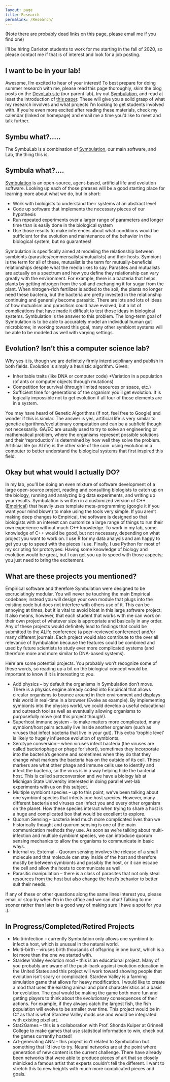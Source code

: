 ```yaml
---
layout: page
title: Research
permalink: /Research/
---
```


(Note there are probably dead links on this page, please email me if you find one) 

I’ll be hiring Carleton students to work for me starting in the fall of 2020, so please contact me if that is of interest and look for a job posting.

## I want to be in your lab!
Awesome, I’m excited to hear of your interest! To best prepare for doing summer research with me, please read this page thoroughly, skim the blog posts on the [DevoLab site](https://devolab.org/) (our parent lab), try out [Symbulation](https://anyaevostinar.github.io/SymbulationEmp/web/symbulation.html), and read at least the introduction of [this paper](https://www.biorxiv.org/content/biorxiv/early/2018/08/20/393868.full.pdf). These will give you a solid grasp of what my research involves and what projects I’m looking to get students involved with. If you’re even more excited after reading these materials, check my calendar (linked on homepage) and email me a time you’d like to meet and talk further.

## Symbu what?…..
The SymbuLab is a combination of [Symbulation](https://anyaevostinar.github.io/SymbulationEmp/web/symbulation.html), our main software, and Lab, the thing this is.

## Symbula what?….
[Symbulation](https://anyaevostinar.github.io/SymbulationEmp/web/symbulation.html) is an open-source, agent-based, artificial life and evolution software. Looking up each of those phrases will be a good starting place for learning more about what we do, but in short:

* Work with biologists to understand their systems at an abstract level
* Code up software that implements the necessary pieces of our hypothesis
* Run repeated experiments over a larger range of parameters and longer time than is easily done in the biological system
* Use those results to make inferences about what conditions would be sufficient for the evolution and maintenance of the behavior in the biological system, but no guarantees!

Symbulation is specifically aimed at modeling the relationship between symbionts (parasites/commensalists/mutualists) and their hosts. 
Symbiont is the term for all of these, mutualist is the term for mutually-beneficial relationships despite what the media likes to say. 
Parasites and mutualists are actually on a spectrum and how you define they relationship can vary greatly with the environment. 
For example, there is a bacteria that helps plants by getting nitrogen from the soil and exchanging it for sugar from the plant. 
When nitrogen-rich fertilizer is added to the soil, the plants no longer need these bacteria, but the bacteria are pretty invested in the relationship continuing and generally become parasitic. 
There are lots and lots of ideas of how mutualism and parasitism could have evolved, but a lot of complications that have made it difficult to test those ideas in biological systems.
Symbulation is the answer to this problem. 
The long-term goal of Symbulation is to be able to accurately model an individual human gut microbiome; in working toward this goal, many other symbiont systems will be able to be modeled as well with varying settings.

## Evolution? Isn’t this a computer science lab?
Why yes it is, though we are definitely firmly interdisciplinary and publish in both fields. Evolution is simply a heuristic algorithm. Given:

* Inheritable traits (like DNA or computer code) *Variation in a population (of ants or computer objects through mutations)
* Competition for survival (through limited resources or space, etc.)
* Sufficient time for generations of the organism you’ll get evolution. It is logically impossible not to get evolution if all four of those elements are in a system.

You may have heard of Genetic Algorithms (if not, feel free to Google) and wonder if this is similar. 
The answer is yes, artificial life is very similar to genetic algorithms/evolutionary computation and can be a subfield though not necessarily. 
GA/EC are usually used to try to solve an engineering or mathematical problem, where the organisms represent possible solutions and their ‘reproduction’ is determined by how well they solve the problem. 
Artificial life (or ALife) is the other side of the coin: using evolution in a computer to better understand the biological systems that first inspired this field.

## Okay but what would I actually DO?
In my lab, you’ll be doing an even mixture of software development of a large open-source project, reading and consulting biologists to catch up on the biology, running and analyzing big data experiments, and writing up your results.
Symbulation is written in a customized version of C++ ([Empirical](https://github.com/devosoft/Empirical)) that heavily uses template meta-programming (google it if you want your mind blown) to make using the tools very simple. 
If you aren’t making deep changes to Empirical, the software is designed so that biologists with an interest can customize a large range of things to run their own experience without much C++ knowledge.
To work in my lab, some knowledge of C++ would be good, but not necessary, depending on what project you want to work on. 
I use R for my data analysis and am happy to get you up to speed with the pieces I use.
Finally, I use Python for most of my scripting for prototypes. Having some knowledge of biology and evolution would be great, but I can get you up to speed with those aspects; you just need to bring the excitement.

## What are these projects you mentioned?
Empirical software and therefore Symbulation were designed to be excruciatingly modular.
You will never be touching the main Empirical codebase; instead you will design your own module that plugs into the existing code but does not interfere with others use of it. 
This can be annoying at times, but it is vital to avoid bloat in this large software project. 
It also means, however, that each student that works with me can work on their own project of whatever size is appropriate and basically in any order.
Any of these projects would definitely lead to findings that could be submitted to the ALife conference (a peer-reviewed conference) and/or many different journals.
Each project would also contribute to the over all relevance of Symbulation because the features could be combined and used by future scientists to study ever more complicated systems (and therefore more and more similar to DNA-based systems).

Here are some potential projects. You probably won’t recognize some of these words, so reading up a bit on the biological concept would be important to know if it is interesting to you.

* Add physics – by default the organisms in Symbulation don’t move. There is a physics engine already coded into Empirical that allows circular organisms to bounce around in their environment and displays this world in real-time in a browser (Evoke as example). By implementing symbionts into the physics world, we could develop a useful educational and outreach tool as well as eventually allowing organisms to purposefully move (not this project though!).
* Superhost immune system – to make matters more complicated, many symbiont/host pairs actually live inside another organism (such as viruses that infect bacteria that live in your gut). This extra ‘trophic level’ is likely to hugely influence evolution of symbionts.
* Serotype conversion – when viruses infect bacteria (the viruses are called bacteriophage or phage for short), sometimes they incorporate into the bacteria’s genome and sometimes when they do that they change what markers the bacteria has on the outside of its cell. These markers are what other phage and immune cells use to identify and infect the bacteria, so the virus is in a way helping hide the bacterial host. This is called seroconversion and we have a biology lab at Michigan State University interested in doing parallel wet-lab experiments with us on this subject.
* Multiple symbiont species – up to this point, we’ve been talking about one symbiont species that infects one host species. However, many different bacteria and viruses can infect you and every other organism on the planet. How these species interact when trying to share a host is a huge and complicated box that would be excellent to explore.
* Quorum Sensing – bacteria lead much more complicated lives than we historically thought and quorum sensing is one of the main communication methods they use. As soon as we’re talking about multi-infection and multiple symbiont species, we can introduce quorum sensing mechanics to allow the organisms to communicate in basic ways.
* Internal vs. External – Quorum sensing involves the release of a small molecule and that molecule can stay inside of the host and therefore mostly be between symbionts and possibly the host, or it can escape the cell and allow the hosts to communicate as well.
* Parasitic manipulation – there is a class of parasites that not only steal resources from the host but also change the host’s behavior to better suit their needs. 

If any of these or other questions along the same lines interest you, please email or stop by when I’m in the office and we can chat! Talking to me sooner rather than later is a good way of making sure I have a spot for you :).

## In Progress/Completed/Retired Projects
* Multi-infection – currently Symbulation only allows one symbiont to infect a host, which is unusual in the natural world.
* Multi-birth – viruses birth thousands of offspring in one burst, which is a lot more than the one we started with.
* Stardew Valley evolution mod – this is an educational project. Many of you probably are aware of the push-back against evolution education in the United States and this project will work toward showing people that evolution isn’t scary or complicated. Stardew Valley is a farming simulation game that allows for heavy modification. I would like to create a mod that uses the existing animal and plant characteristics as a basis for evolution. The goal would be making the game both more fun and getting players to think about the evolutionary consequences of their actions. For example, if they always catch the largest fish, the fish population will evolve to be smaller over time. This project would be in C# as that is what Stardew Valley mods use and would be integrated with existing pixel art.
* Stat2Games – this is a collaboration with Prof. Shonda Kuiper at Grinnell College to make games that use statistical information to win, check out the games currently hosted!
* Art-generating ANN – this project isn’t related to Symbulation but something that I’d love to try. Neural networks are at the point where generation of new content is the current challenge. There have already been networks that were able to produce pieces of art that so closely mimicked a famous artist that experts couldn’t tell the different. I want to stretch this to new heights with much more complicated pieces and goals.
